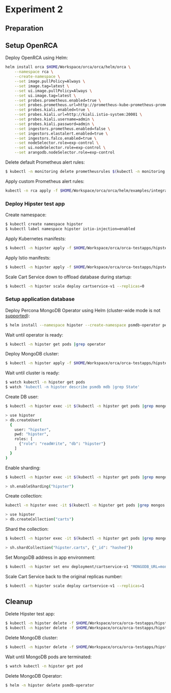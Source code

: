 # Experiment 2

## Preparation

## Setup OpenRCA

Deploy OpenRCA using Helm:

```bash
helm install orca $HOME/Workspace/orca/orca/helm/orca \
    --namespace rca \
    --create-namespace \
    --set image.pullPolicy=Always \
    --set image.tag=latest \
    --set ui.image.pullPolicy=Always \
    --set ui.image.tag=latest \
    --set probes.prometheus.enabled=true \
    --set probes.prometheus.url=http://prometheus-kube-prometheus-prometheus.monitoring:9090 \
    --set probes.kiali.enabled=true \
    --set probes.kiali.url=http://kiali.istio-system:20001 \
    --set probes.kiali.username=admin \
    --set probes.kiali.password=admin \
    --set ingestors.prometheus.enabled=false \
    --set ingestors.elastalert.enabled=true \
    --set ingestors.falco.enabled=true \
    --set nodeSelector.role=exp-control \
    --set ui.nodeSelector.role=exp-control \
    --set arangodb.nodeSelector.role=exp-control
```

Delete default Prometheus alert rules:

```bash
$ kubectl -n monitoring delete prometheusrules $(kubectl -n monitoring get prometheusrules |awk '{print $1}')
```

Apply custom Prometheus alert rules:

```bash
kubectl -n rca apply -f $HOME/Workspace/orca/orca/helm/examples/integrations/rules.yaml
```

### Deploy Hipster test app

Create namespace:

```bash
$ kubectl create namespace hipster
$ kubectl label namespace hipster istio-injection=enabled
```

Apply Kubernetes manifests:

```bash
$ kubectl -n hipster apply -f $HOME/Workspace/orca/orca-testapps/hipster/kubernetes-manifests.yaml
```

Apply Istio manifests:

```bash
$ kubectl -n hipster apply -f $HOME/Workspace/orca/orca-testapps/hipster/istio-manifests.yaml
```

Scale Cart Service down to offload database during startup:

```bash
$ kubectl -n hipster scale deploy cartservice-v1 --replicas=0
```

### Setup application database

Deploy Percona MongoDB Operator using Helm (cluster-wide mode is not [supported](https://jira.percona.com/browse/K8SPSMDB-203)):

```bash
$ helm install --namespace hipster --create-namespace psmdb-operator percona/psmdb-operator --version 1.9.0 --set nodeSelector.role=exp-subject
```

Wait until operator is ready:

```bash
$ kubectl -n hipster get pods |grep operator
```

Deploy MongoDB cluster:

```bash
$ kubectl -n hipster apply -f $HOME/Workspace/orca/orca-testapps/hipster/mongodb-manifests.yaml
```

Wait until cluster is ready:

```bash
$ watch kubectl -n hipster get pods
$ watch 'kubectl -n hipster describe psmdb mdb |grep State'
```

Create DB user:

```bash
$ kubectl -n hipster exec -it $(kubectl -n hipster get pods |grep mongos |head -n1 |awk '{print $1}') -- mongo -u userAdmin -p userAdmin123456 --authenticationDatabase admin

> use hipster
> db.createUser(
  {
    user: "hipster",
    pwd: "hipster",
    roles: [
      {"role": "readWrite", "db": "hipster"}
    ]
  }
)
```

Enable sharding:

```bash
$ kubectl -n hipster exec -it $(kubectl -n hipster get pods |grep mongos |head -n1 |awk '{print $1}') -- mongo -u clusterAdmin -p clusterAdmin123456 --authenticationDatabase admin

> sh.enableSharding("hipster")
```

Create collection:

```bash
kubectl -n hipster exec -it $(kubectl -n hipster get pods |grep mongos |head -n1 |awk '{print $1}') -- mongo -u hipster -p hipster --authenticationDatabase hipster

> use hipster
> db.createCollection("carts")
```

Shard the collection:

```bash
$ kubectl -n hipster exec -it $(kubectl -n hipster get pods |grep mongos |head -n1 |awk '{print $1}') -- mongo -u clusterAdmin -p clusterAdmin123456 --authenticationDatabase admin

> sh.shardCollection("hipster.carts", {"_id": "hashed"})
```

Set MongoDB address in app environment:

```bash
$ kubectl -n hipster set env deployment/cartservice-v1 "MONGODB_URL=mongodb://hipster:hipster@mdb-mongos.hipster:27017/hipster"
```

Scale Cart Service back to the original replicas number:

```bash
$ kubectl -n hipster scale deploy cartservice-v1 --replicas=1
```

## Cleanup

Delete Hipster test app:

```bash
$ kubectl -n hipster delete -f $HOME/Workspace/orca/orca-testapps/hipster/kubernetes-manifests.yaml
$ kubectl -n hipster delete -f $HOME/Workspace/orca/orca-testapps/hipster/istio-manifests.yaml
```

Delete MongoDB cluster:

```bash
$ kubectl -n hipster delete -f $HOME/Workspace/orca/orca-testapps/hipster/mongodb-manifests.yaml
```

Wait until MongoDB pods are terminated:

```bash
$ watch kubectl -n hipster get pod
```

Delete MongoDB Operator:

```bash
$ helm -n hipster delete psmdb-operator
```
